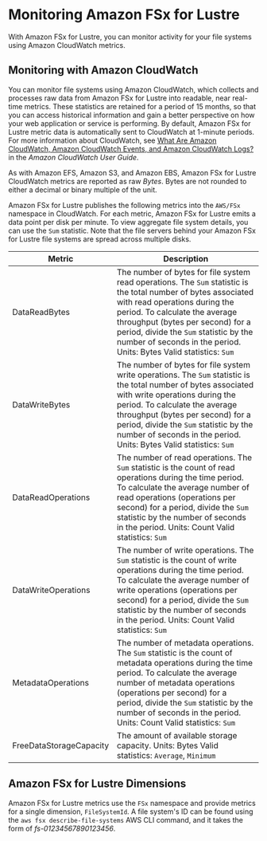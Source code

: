 # Monitoring Amazon FSx for Lustre<a name="monitoring_overview"></a>

With Amazon FSx for Lustre, you can monitor activity for your file systems using Amazon CloudWatch metrics\.

## Monitoring with Amazon CloudWatch<a name="monitoring-cloudwatch"></a>

You can monitor file systems using Amazon CloudWatch, which collects and processes raw data from Amazon FSx for Lustre into readable, near real\-time metrics\. These statistics are retained for a period of 15 months, so that you can access historical information and gain a better perspective on how your web application or service is performing\. By default, Amazon FSx for Lustre metric data is automatically sent to CloudWatch at 1\-minute periods\. For more information about CloudWatch, see [What Are Amazon CloudWatch, Amazon CloudWatch Events, and Amazon CloudWatch Logs?](https://docs.aws.amazon.com/AmazonCloudWatch/latest/monitoring//WhatIsCloudWatch.html) in the *Amazon CloudWatch User Guide*\.

As with Amazon EFS, Amazon S3, and Amazon EBS, Amazon FSx for Lustre CloudWatch metrics are reported as raw *Bytes*\. Bytes are not rounded to either a decimal or binary multiple of the unit\.

Amazon FSx for Lustre publishes the following metrics into the `AWS/FSx` namespace in CloudWatch\. For each metric, Amazon FSx for Lustre emits a data point per disk per minute\. To view aggregate file system details, you can use the `Sum` statistic\. Note that the file servers behind your Amazon FSx for Lustre file systems are spread across multiple disks\.


| Metric | Description | 
| --- | --- | 
| DataReadBytes |  The number of bytes for file system read operations\. The `Sum` statistic is the total number of bytes associated with read operations during the period\. To calculate the average throughput \(bytes per second\) for a period, divide the `Sum` statistic by the number of seconds in the period\. Units: Bytes Valid statistics: `Sum`  | 
| DataWriteBytes |  The number of bytes for file system write operations\. The `Sum` statistic is the total number of bytes associated with write operations during the period\. To calculate the average throughput \(bytes per second\) for a period, divide the `Sum` statistic by the number of seconds in the period\. Units: Bytes Valid statistics: `Sum`  | 
| DataReadOperations |  The number of read operations\. The `Sum` statistic is the count of read operations during the time period\. To calculate the average number of read operations \(operations per second\) for a period, divide the `Sum` statistic by the number of seconds in the period\. Units: Count Valid statistics: `Sum`  | 
| DataWriteOperations |  The number of write operations\. The `Sum` statistic is the count of write operations during the time period\. To calculate the average number of write operations \(operations per second\) for a period, divide the `Sum` statistic by the number of seconds in the period\. Units: Count Valid statistics: `Sum`  | 
| MetadataOperations |  The number of metadata operations\. The `Sum` statistic is the count of metadata operations during the time period\. To calculate the average number of metadata operations \(operations per second\) for a period, divide the `Sum` statistic by the number of seconds in the period\. Units: Count Valid statistics: `Sum`  | 
| FreeDataStorageCapacity |  The amount of available storage capacity\. Units: Bytes Valid statistics: `Average`, `Minimum`  | 

## Amazon FSx for Lustre Dimensions<a name="fsx-dimensions"></a>

Amazon FSx for Lustre metrics use the `FSx` namespace and provide metrics for a single dimension, `FileSystemId`\. A file system's ID can be found using the `aws fsx describe-file-systems` AWS CLI command, and it takes the form of *fs\-01234567890123456*\.